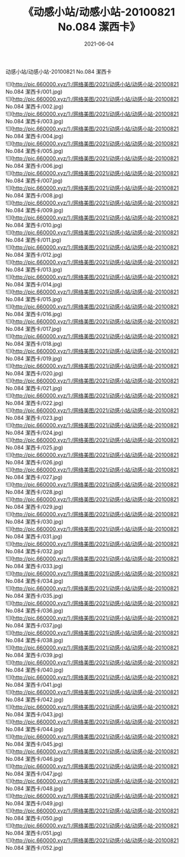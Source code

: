 ﻿---
layout: post
title:  《动感小站/动感小站-20100821 No.084 潔西卡》
date:   2021-06-04
img: http://pic.660000.xyz/1:/网络美图/2021/动感小站/动感小站-20100821 No.084 潔西卡/000.jpg
categories: [美女, 清纯, 唯美]
---

动感小站/动感小站-20100821 No.084 潔西卡

 ![](http://pic.660000.xyz/1:/网络美图/2021/动感小站/动感小站-20100821 No.084 潔西卡/001.jpg) <br>![](http://pic.660000.xyz/1:/网络美图/2021/动感小站/动感小站-20100821 No.084 潔西卡/002.jpg) <br>![](http://pic.660000.xyz/1:/网络美图/2021/动感小站/动感小站-20100821 No.084 潔西卡/003.jpg) <br>![](http://pic.660000.xyz/1:/网络美图/2021/动感小站/动感小站-20100821 No.084 潔西卡/004.jpg) <br>![](http://pic.660000.xyz/1:/网络美图/2021/动感小站/动感小站-20100821 No.084 潔西卡/005.jpg) <br>![](http://pic.660000.xyz/1:/网络美图/2021/动感小站/动感小站-20100821 No.084 潔西卡/006.jpg) <br>![](http://pic.660000.xyz/1:/网络美图/2021/动感小站/动感小站-20100821 No.084 潔西卡/007.jpg) <br>![](http://pic.660000.xyz/1:/网络美图/2021/动感小站/动感小站-20100821 No.084 潔西卡/008.jpg) <br>![](http://pic.660000.xyz/1:/网络美图/2021/动感小站/动感小站-20100821 No.084 潔西卡/009.jpg) <br>![](http://pic.660000.xyz/1:/网络美图/2021/动感小站/动感小站-20100821 No.084 潔西卡/010.jpg) <br>![](http://pic.660000.xyz/1:/网络美图/2021/动感小站/动感小站-20100821 No.084 潔西卡/011.jpg) <br>![](http://pic.660000.xyz/1:/网络美图/2021/动感小站/动感小站-20100821 No.084 潔西卡/012.jpg) <br>![](http://pic.660000.xyz/1:/网络美图/2021/动感小站/动感小站-20100821 No.084 潔西卡/013.jpg) <br>![](http://pic.660000.xyz/1:/网络美图/2021/动感小站/动感小站-20100821 No.084 潔西卡/014.jpg) <br>![](http://pic.660000.xyz/1:/网络美图/2021/动感小站/动感小站-20100821 No.084 潔西卡/015.jpg) <br>![](http://pic.660000.xyz/1:/网络美图/2021/动感小站/动感小站-20100821 No.084 潔西卡/016.jpg) <br>![](http://pic.660000.xyz/1:/网络美图/2021/动感小站/动感小站-20100821 No.084 潔西卡/017.jpg) <br>![](http://pic.660000.xyz/1:/网络美图/2021/动感小站/动感小站-20100821 No.084 潔西卡/018.jpg) <br>![](http://pic.660000.xyz/1:/网络美图/2021/动感小站/动感小站-20100821 No.084 潔西卡/019.jpg) <br>![](http://pic.660000.xyz/1:/网络美图/2021/动感小站/动感小站-20100821 No.084 潔西卡/020.jpg) <br>![](http://pic.660000.xyz/1:/网络美图/2021/动感小站/动感小站-20100821 No.084 潔西卡/021.jpg) <br>![](http://pic.660000.xyz/1:/网络美图/2021/动感小站/动感小站-20100821 No.084 潔西卡/022.jpg) <br>![](http://pic.660000.xyz/1:/网络美图/2021/动感小站/动感小站-20100821 No.084 潔西卡/023.jpg) <br>![](http://pic.660000.xyz/1:/网络美图/2021/动感小站/动感小站-20100821 No.084 潔西卡/024.jpg) <br>![](http://pic.660000.xyz/1:/网络美图/2021/动感小站/动感小站-20100821 No.084 潔西卡/025.jpg) <br>![](http://pic.660000.xyz/1:/网络美图/2021/动感小站/动感小站-20100821 No.084 潔西卡/026.jpg) <br>![](http://pic.660000.xyz/1:/网络美图/2021/动感小站/动感小站-20100821 No.084 潔西卡/027.jpg) <br>![](http://pic.660000.xyz/1:/网络美图/2021/动感小站/动感小站-20100821 No.084 潔西卡/028.jpg) <br>![](http://pic.660000.xyz/1:/网络美图/2021/动感小站/动感小站-20100821 No.084 潔西卡/029.jpg) <br>![](http://pic.660000.xyz/1:/网络美图/2021/动感小站/动感小站-20100821 No.084 潔西卡/030.jpg) <br>![](http://pic.660000.xyz/1:/网络美图/2021/动感小站/动感小站-20100821 No.084 潔西卡/031.jpg) <br>![](http://pic.660000.xyz/1:/网络美图/2021/动感小站/动感小站-20100821 No.084 潔西卡/032.jpg) <br>![](http://pic.660000.xyz/1:/网络美图/2021/动感小站/动感小站-20100821 No.084 潔西卡/033.jpg) <br>![](http://pic.660000.xyz/1:/网络美图/2021/动感小站/动感小站-20100821 No.084 潔西卡/034.jpg) <br>![](http://pic.660000.xyz/1:/网络美图/2021/动感小站/动感小站-20100821 No.084 潔西卡/035.jpg) <br>![](http://pic.660000.xyz/1:/网络美图/2021/动感小站/动感小站-20100821 No.084 潔西卡/036.jpg) <br>![](http://pic.660000.xyz/1:/网络美图/2021/动感小站/动感小站-20100821 No.084 潔西卡/037.jpg) <br>![](http://pic.660000.xyz/1:/网络美图/2021/动感小站/动感小站-20100821 No.084 潔西卡/038.jpg) <br>![](http://pic.660000.xyz/1:/网络美图/2021/动感小站/动感小站-20100821 No.084 潔西卡/039.jpg) <br>![](http://pic.660000.xyz/1:/网络美图/2021/动感小站/动感小站-20100821 No.084 潔西卡/040.jpg) <br>![](http://pic.660000.xyz/1:/网络美图/2021/动感小站/动感小站-20100821 No.084 潔西卡/041.jpg) <br>![](http://pic.660000.xyz/1:/网络美图/2021/动感小站/动感小站-20100821 No.084 潔西卡/042.jpg) <br>![](http://pic.660000.xyz/1:/网络美图/2021/动感小站/动感小站-20100821 No.084 潔西卡/043.jpg) <br>![](http://pic.660000.xyz/1:/网络美图/2021/动感小站/动感小站-20100821 No.084 潔西卡/044.jpg) <br>![](http://pic.660000.xyz/1:/网络美图/2021/动感小站/动感小站-20100821 No.084 潔西卡/045.jpg) <br>![](http://pic.660000.xyz/1:/网络美图/2021/动感小站/动感小站-20100821 No.084 潔西卡/046.jpg) <br>![](http://pic.660000.xyz/1:/网络美图/2021/动感小站/动感小站-20100821 No.084 潔西卡/047.jpg) <br>![](http://pic.660000.xyz/1:/网络美图/2021/动感小站/动感小站-20100821 No.084 潔西卡/048.jpg) <br>![](http://pic.660000.xyz/1:/网络美图/2021/动感小站/动感小站-20100821 No.084 潔西卡/049.jpg) <br>![](http://pic.660000.xyz/1:/网络美图/2021/动感小站/动感小站-20100821 No.084 潔西卡/050.jpg) <br>![](http://pic.660000.xyz/1:/网络美图/2021/动感小站/动感小站-20100821 No.084 潔西卡/051.jpg) <br>![](http://pic.660000.xyz/1:/网络美图/2021/动感小站/动感小站-20100821 No.084 潔西卡/052.jpg) <br>